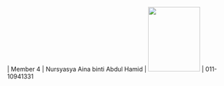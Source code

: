|  Member 4  | Nursyasya Aina binti Abdul Hamid | <img src="https://github.com/user-attachments/assets/92e1ce15-4319-4f68-8145-eef96418d660" width="120" height="150"> | 011-10941331

